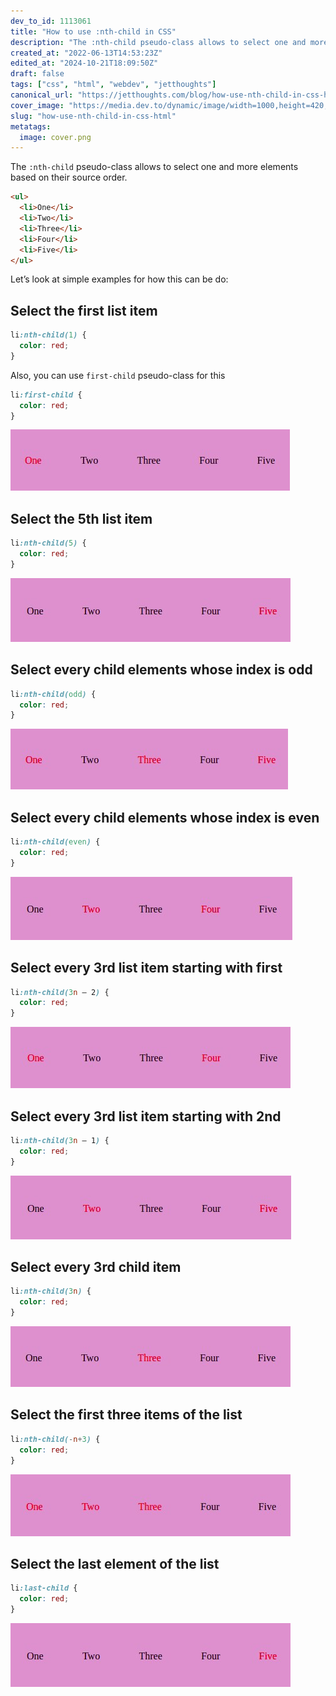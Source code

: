 ```yaml
---
dev_to_id: 1113061
title: "How to use :nth-child in CSS"
description: "The :nth-child pseudo-class allows to select one and more elements based on their source..."
created_at: "2022-06-13T14:53:23Z"
edited_at: "2024-10-21T18:09:50Z"
draft: false
tags: ["css", "html", "webdev", "jetthoughts"]
canonical_url: "https://jetthoughts.com/blog/how-use-nth-child-in-css-html/"
cover_image: "https://media.dev.to/dynamic/image/width=1000,height=420,fit=cover,gravity=auto,format=auto/https%3A%2F%2Fdev-to-uploads.s3.amazonaws.com%2Fuploads%2Farticles%2Fe9rve6b255r7off0ugz2.png"
slug: "how-use-nth-child-in-css-html"
metatags:
  image: cover.png
---
```

The `:nth-child` pseudo-class allows to select one and more elements based on their source order.
```html
<ul>
  <li>One</li>
  <li>Two</li>
  <li>Three</li>
  <li>Four</li>
  <li>Five</li>
</ul>
```
Let’s look at simple examples for how this can be do:

## Select the first list item
```css
li:nth-child(1) {
  color: red;
}
```
Also, you can use `first-child` pseudo-class for this
```css
li:first-child {
  color: red;
}
```
![Image description](file_0.png)

## Select the 5th list item
```css
li:nth-child(5) {
  color: red;
}
```
![Image description](file_1.png)


## Select every child elements whose index is odd
```css
li:nth-child(odd) {
  color: red;
}
```
![Image description](file_2.png)

## Select every child elements whose index is even
```css
li:nth-child(even) {
  color: red;
}
```
![Image description](file_3.png)

## Select every 3rd list item starting with first
```css
li:nth-child(3n — 2) {
  color: red;
}
```
![Image description](file_4.png)

## Select every 3rd list item starting with 2nd
```css
li:nth-child(3n — 1) {
  color: red;
}
```
![Image description](file_5.png)
  
## Select every 3rd child item
```css
li:nth-child(3n) {
  color: red;
}
```
![Image description](file_6.png)

## Select the first three items of the list
```css
li:nth-child(-n+3) {
  color: red;
}
```
![Image description](file_7.png)
      
## Select the last element of the list
```css
li:last-child {
  color: red;
}
```
![Image description](file_8.png)
 